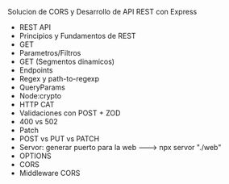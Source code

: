 Solucion de CORS y Desarrollo de API REST con Express

- REST API
- Principios y Fundamentos de REST
- GET
- Parametros/Filtros 
- GET (Segmentos dinamicos)
- Endpoints
- Regex y path-to-regexp
- QueryParams
- Node:crypto
- HTTP CAT
- Validaciones con POST + ZOD
- 400 vs 502
- Patch
- POST vs PUT vs PATCH
- Servor: generar puerto para la web ---> npx servor "./web"
- OPTIONS
- CORS
- Middleware CORS